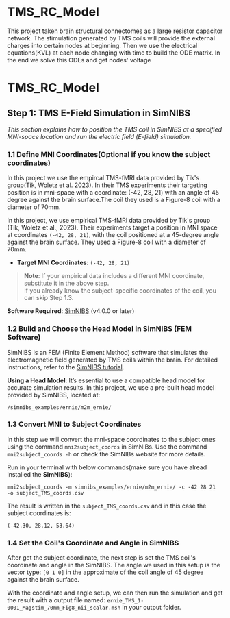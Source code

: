 # TMS_RC_Model
This project taken brain structural connectomes as a large resistor capacitor network. The stimulation generated by TMS coils will provide the external charges into certain nodes at beginning. Then we use the electrical equations(KVL) at each node changing with time to build the ODE matrix. In the end we solve this ODEs and get nodes' voltage 

# TMS_RC_Model

## Step 1: TMS E-Field Simulation in SimNIBS

*This section explains how to position the TMS coil in SimNIBS at a specified MNI-space location and run the electric field (E-field) simulation.*

### 1.1 Define MNI Coordinates(Optional if you know the subject coordinates)
In this project we use the empircal TMS-fMRI data provided by Tik's group(Tik, Woletz et al. 2023). 
In their TMS experiments their targeting position is in mni-space with a coordinate: (-42, 28, 21) with an angle of 45 degree against the brain surface.The coil they used is a Figure-8 coil with a diameter of 70mm.


In this project, we use empirical TMS-fMRI data provided by Tik's group (Tik, Woletz et al., 2023). Their experiments target a position in MNI space at coordinates `(-42, 28, 21)`, with the coil positioned at a 45-degree angle against the brain surface. They used a Figure-8 coil with a diameter of 70mm.

- **Target MNI Coordinates**: `(-42, 28, 21)`

> **Note**: If your empirical data includes a different MNI coordinate, substitute it in the above step.  
> If you already know the subject-specific coordinates of the coil, you can skip Step 1.3.

**Software Required**: [SimNIBS](https://simnibs.github.io/simnibs/) (v4.0.0 or later)

### 1.2 Build and Choose the Head Model in SimNIBS (FEM Software)

SimNIBS is an FEM (Finite Element Method) software that simulates the electromagnetic field generated by TMS coils within the brain. For detailed instructions, refer to the [SimNIBS tutorial](https://simnibs.github.io/simnibs/build/html/tutorial/tutorial.html).

**Using a Head Model**: It’s essential to use a compatible head model for accurate simulation results. In this project, we use a pre-built head model provided by SimNIBS, located at:

```shell
/simnibs_examples/ernie/m2m_ernie/
```


### 1.3 Convert MNI to Subject Coordinates
In this step we will convert the mni-space coordinates to the subject ones using the command `mni2subject_coords` in SimNIBs. Use the command `mni2subject_coords -h` or check the SimNIBs website for more details.

Run in your terminal with below commands(make sure you have alread installed the **SimNIBS**):
```shell
mni2subject_coords -m simnibs_examples/ernie/m2m_ernie/ -c -42 28 21  -o subject_TMS_coords.csv
```

The result is written in the `subject_TMS_coords.csv` and in this case the subject coordinates is:  
```shell
(-42.30, 28.12, 53.64)
```


### 1.4 Set the Coil's Coordinate and Angle in SimNIBS
After get the subject coordinate, the next step is set the TMS coil's coordinate and angle in the SimNIBS. The angle we used in this setup is the vector type: `[0 1 0]` in the approximate of the coil angle of 45 degree against the brain surface.

With the coordinate and angle setup, we can then run the simulation and get the result with a output file named: `ernie_TMS_1-0001_Magstim_70mm_Fig8_nii_scalar.msh` in your output folder.
